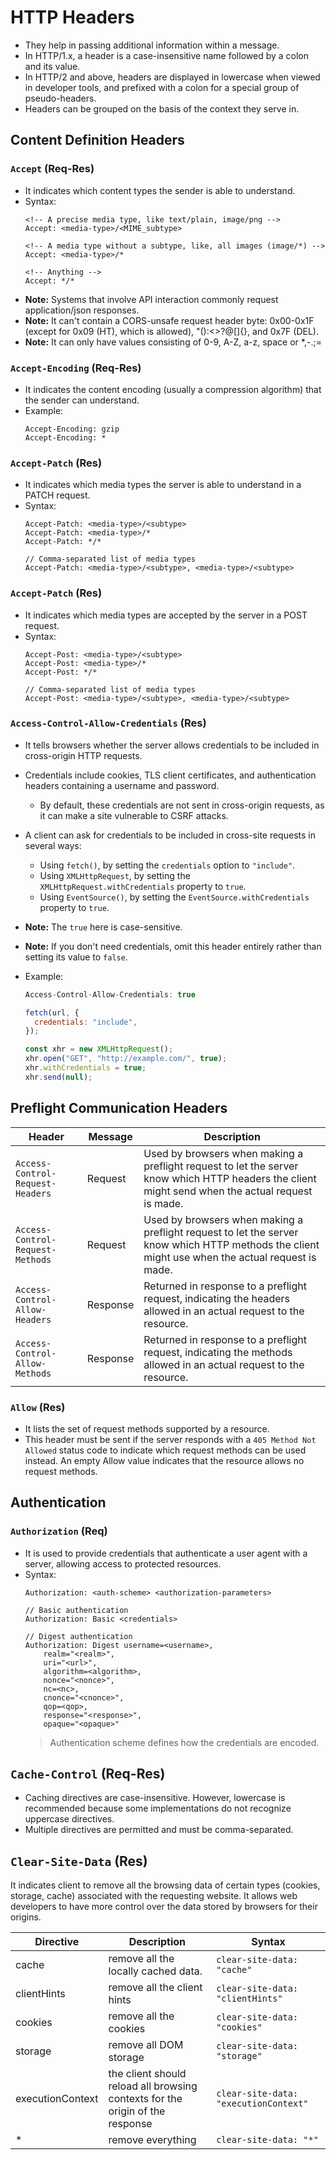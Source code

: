 # HTTP Headers
+ They help in passing additional information within a message.
+ In HTTP/1.x, a header is a case-insensitive name followed by a colon and its value.
+ In HTTP/2 and above, headers are displayed in lowercase when viewed in developer tools, and prefixed with a colon for a special group of pseudo-headers.
+ Headers can be grouped on the basis of the context they serve in.

## Content Definition Headers
### `Accept` (Req-Res)
+ It indicates which content types the sender is able to understand.
+ Syntax:
   ```
   <!-- A precise media type, like text/plain, image/png -->
   Accept: <media-type>/<MIME_subtype>

   <!-- A media type without a subtype, like, all images (image/*) -->
   Accept: <media-type>/*

   <!-- Anything -->
   Accept: */*
   ```
+ **Note:** Systems that involve API interaction commonly request application/json responses.
+ **Note:** It can't contain a CORS-unsafe request header byte: 0x00-0x1F (except for 0x09 (HT), which is allowed), "():<>?@[\]{}, and 0x7F (DEL).
+ **Note:** It can only have values consisting of 0-9, A-Z, a-z, space or *,-.;=

### `Accept-Encoding` (Req-Res)
+ It indicates the content encoding (usually a compression algorithm) that the sender can understand.
+ Example:
   ```
   Accept-Encoding: gzip
   Accept-Encoding: *
   ```

### `Accept-Patch` (Res)
+ It indicates which media types the server is able to understand in a PATCH request.
+ Syntax:
   ```
   Accept-Patch: <media-type>/<subtype>
   Accept-Patch: <media-type>/*
   Accept-Patch: */*

   // Comma-separated list of media types
   Accept-Patch: <media-type>/<subtype>, <media-type>/<subtype>
   ```
   
### `Accept-Patch` (Res)
+ It indicates which media types are accepted by the server in a POST request.
+ Syntax:
   ```
   Accept-Post: <media-type>/<subtype>
   Accept-Post: <media-type>/*
   Accept-Post: */*

   // Comma-separated list of media types
   Accept-Post: <media-type>/<subtype>, <media-type>/<subtype>
   ```

### `Access-Control-Allow-Credentials` (Res)
+ It tells browsers whether the server allows credentials to be included in cross-origin HTTP requests.
+ Credentials include cookies, TLS client certificates, and authentication headers containing a username and password. 
  + By default, these credentials are not sent in cross-origin requests, as it can make a site vulnerable to CSRF attacks.
+ A client can ask for credentials to be included in cross-site requests in several ways:
  + Using `fetch()`, by setting the `credentials` option to `"include"`.
  + Using `XMLHttpRequest`, by setting the `XMLHttpRequest.withCredentials` property to `true`.
  + Using `EventSource()`, by setting the `EventSource.withCredentials` property to `true`.
+ **Note:** The `true` here is case-sensitive.
+ **Note:** If you don't need credentials, omit this header entirely rather than setting its value to `false`.

+ Example:
  ```js
  Access-Control-Allow-Credentials: true

  fetch(url, {
    credentials: "include",
  });

  const xhr = new XMLHttpRequest();
  xhr.open("GET", "http://example.com/", true);
  xhr.withCredentials = true;
  xhr.send(null);
  ```

## Preflight Communication Headers
| Header | Message | Description |
| - | - | - |
| `Access-Control-Request-Headers` | Request | Used by browsers when making a preflight request to let the server know which HTTP headers the client might send when the actual request is made. |
| `Access-Control-Request-Methods` | Request | Used by browsers when making a preflight request to let the server know which HTTP methods the client might use when the actual request is made. |
| `Access-Control-Allow-Headers` | Response | Returned in response to a preflight request, indicating the headers allowed in an actual request to the resource. |
| `Access-Control-Allow-Methods` | Response | Returned in response to a preflight request, indicating the methods allowed in an actual request to the resource. |

### `Allow` (Res)
+ It lists the set of request methods supported by a resource. 
+ This header must be sent if the server responds with a `405 Method Not Allowed` status code to indicate which request methods can be used instead. An empty Allow value indicates that the resource allows no request methods.

## Authentication
### `Authorization` (Req)
+ It is used to provide credentials that authenticate a user agent with a server, allowing access to protected resources.
+ Syntax:
  ```
  Authorization: <auth-scheme> <authorization-parameters>

  // Basic authentication
  Authorization: Basic <credentials>

  // Digest authentication
  Authorization: Digest username=<username>,
      realm="<realm>",
      uri="<url>",
      algorithm=<algorithm>,
      nonce="<nonce>",
      nc=<nc>,
      cnonce="<cnonce>",
      qop=<qop>,
      response="<response>",
      opaque="<opaque>"
  ```
  > Authentication scheme defines how the credentials are encoded.

## `Cache-Control` (Req-Res)
+ Caching directives are case-insensitive. However, lowercase is recommended because some implementations do not recognize uppercase directives.
+ Multiple directives are permitted and must be comma-separated.

## `Clear-Site-Data` (Res)
It indicates client to remove all the browsing data of certain types (cookies, storage, cache) associated with the requesting website. It allows web developers to have more control over the data stored by browsers for their origins.

| Directive | Description | Syntax |
| - | - | - |
| cache | remove all the locally cached data. | `clear-site-data: "cache"` |
| clientHints | remove all the client hints | `clear-site-data: "clientHints"` |
| cookies | remove all the cookies | `clear-site-data: "cookies"` |
| storage | remove all DOM storage | `clear-site-data: "storage"` |
| executionContext | the client should reload all browsing contexts for the origin of the response | `clear-site-data: "executionContext"` |
| * | remove everything | `clear-site-data: "*"` |